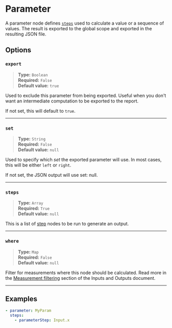 # Parameter

A parameter node defines [`steps`](./steps/index.md) used to calculate a value or a sequence of
values. The result is exported to the global scope and exported in the
resulting JSON file.


## Options

### `export`

> **Type:** `Boolean`  
> **Required:** `False`  
> **Default value:** `true`

Used to exclude this parameter from being exported. Useful when you don't want
an intermediate computation to be exported to the report.

If not set, this will default to `true`.

---

### `set`

> **Type:** `String`  
> **Required:** `False`  
> **Default value:** `null`

Used to specify which _set_ the exported parameter will use. In most cases,
this will be either `left` or `right`.

If not set, the JSON output will use set: null.

---

### `steps`

> **Type:** `Array`  
> **Required:** `True`  
> **Default value:** `null`

This is a list of [step](./steps/index.md) nodes to be run to generate an output.

---

### `where`

> **Type:** `Map`  
> **Required:** `False`  
> **Default value:** `null`

Filter for measurements where this node should be calculated. Read more in the [Measurement filtering](../inputs-and-outputs.md#measurement-filtering) section of the Inputs and Outputs document.

---

## Examples

```yaml
- parameter: MyParam
  steps:
    - parameterStep: Input.x
```
